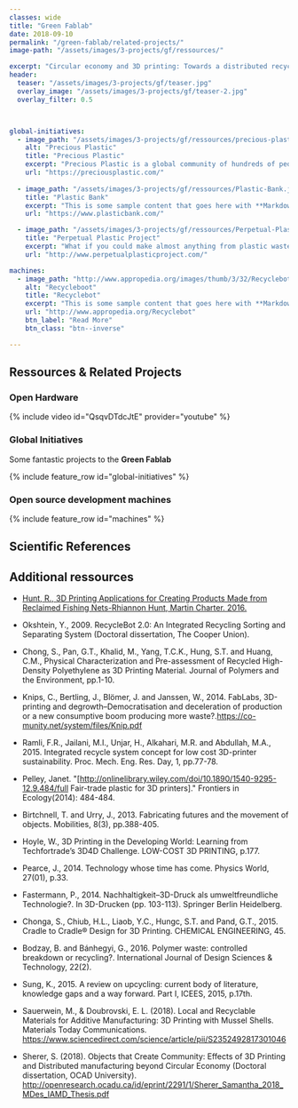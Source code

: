 ```yaml
---
classes: wide
title: "Green Fablab"
date: 2018-09-10
permalink: "/green-fablab/related-projects/"
image-path: "/assets/images/3-projects/gf/ressources/"

excerpt: "Circular economy and 3D printing: Towards a distributed recycling paradigm"
header:
  teaser: "/assets/images/3-projects/gf/teaser.jpg"
  overlay_image: "/assets/images/3-projects/gf/teaser-2.jpg"
  overlay_filter: 0.5



global-initiatives:
  - image_path: "/assets/images/3-projects/gf/ressources/precious-plastic.png"
    alt: "Precious Plastic"
    title: "Precious Plastic"
    excerpt: "Precious Plastic is a global community of hundreds of people working towards a solution to plastic pollution. Knowledge, tools and techniques are shared online, for free. So everyone can start (yes, you too!)"
    url: "https://preciousplastic.com/"
  
  - image_path: "/assets/images/3-projects/gf/ressources/Plastic-Bank.jpg"
    title: "Plastic Bank"
    excerpt: "This is some sample content that goes here with **Markdown** formatting."
    url: "https://www.plasticbank.com/"

  - image_path: "/assets/images/3-projects/gf/ressources/Perpetual-Plastic.jpg"
    title: "Perpetual Plastic Project"
    excerpt: "What if you could make almost anything from plastic waste?."
    url: "http://www.perpetualplasticproject.com/"

machines:
  - image_path: "http://www.appropedia.org/images/thumb/3/32/Recyclebotrep.png/800px-Recyclebotrep.png"
    alt: "Recycleboot"
    title: "Recyclebot"
    excerpt: "This is some sample content that goes here with **Markdown** formatting."
    url: "http://www.appropedia.org/Recyclebot"
    btn_label: "Read More"
    btn_class: "btn--inverse"

---
```


## Ressources & Related Projects


### Open Hardware 


{% include video id="QsqvDTdcJtE" provider="youtube" %}





### Global Initiatives 



Some fantastic projects to the  **Green Fablab**

{% include feature_row id="global-initiatives" %}



### Open source development machines
{% include feature_row id="machines" %}



## Scientific References

<script src="http://bibbase.org/show?bib=https://raw.githubusercontent.com/LF2L/lf2l.github.io/source/assets/images/3-projects/gf/biblio-GF.bib&jsonp=1"></script> 


## Additional ressources

* [Hunt, R., 3D Printing Applications for Creating Products Made from Reclaimed Fishing Nets-Rhiannon Hunt, Martin Charter. 2016.](http://www.circularocean.eu/wp-content/uploads/2016/11/S116_Proceedings_papers-R-Hunt.pdf)
 
* Okshtein, Y., 2009. RecycleBot 2.0: An Integrated Recycling Sorting and Separating System (Doctoral dissertation, The Cooper Union).
* Chong, S., Pan, G.T., Khalid, M., Yang, T.C.K., Hung, S.T. and Huang, C.M., Physical Characterization and Pre-assessment of Recycled High-Density Polyethylene as 3D Printing Material. Journal of Polymers and the Environment, pp.1-10.
* Knips, C., Bertling, J., Blömer, J. and Janssen, W., 2014. FabLabs, 3D-printing and degrowth–Democratisation and deceleration of production or a new consumptive boom producing more waste?.https://co-munity.net/system/files/Knip.pdf


* Ramli, F.R., Jailani, M.I., Unjar, H., Alkahari, M.R. and Abdullah, M.A., 2015. Integrated recycle system concept for low cost 3D-printer sustainability. Proc. Mech. Eng. Res. Day, 1, pp.77-78.

* Pelley, Janet. "[http://onlinelibrary.wiley.com/doi/10.1890/1540-9295-12.9.484/full Fair-trade plastic for 3D printers]." Frontiers in Ecology(2014): 484-484.
* Birtchnell, T. and Urry, J., 2013. Fabricating futures and the movement of objects. Mobilities, 8(3), pp.388-405.
* Hoyle, W., 3D Printing in the Developing World: Learning from Techfortrade’s 3D4D Challenge. LOW-COST 3D PRINTING, p.177.
* Pearce, J., 2014. Technology whose time has come. Physics World, 27(01), p.33.
* Fastermann, P., 2014. Nachhaltigkeit–3D-Druck als umweltfreundliche Technologie?. In 3D-Drucken (pp. 103-113). Springer Berlin Heidelberg.
* Chonga, S., Chiub, H.L., Liaob, Y.C., Hungc, S.T. and Pand, G.T., 2015. Cradle to Cradle® Design for 3D Printing. CHEMICAL ENGINEERING, 45.
* Bodzay, B. and Bánhegyi, G., 2016. Polymer waste: controlled breakdown or recycling?. International Journal of Design Sciences & Technology, 22(2).
* Sung, K., 2015. A review on upcycling: current body of literature, knowledge gaps and a way forward. Part I, ICEES, 2015, p.17th.

* Sauerwein, M., & Doubrovski, E. L. (2018). Local and Recyclable Materials for Additive Manufacturing: 3D Printing with Mussel Shells. Materials Today Communications. https://www.sciencedirect.com/science/article/pii/S2352492817301046

* Sherer, S. (2018). Objects that Create Community: Effects of 3D Printing and Distributed manufacturing beyond Circular Economy (Doctoral dissertation, OCAD University). http://openresearch.ocadu.ca/id/eprint/2291/1/Sherer_Samantha_2018_MDes_IAMD_Thesis.pdf

